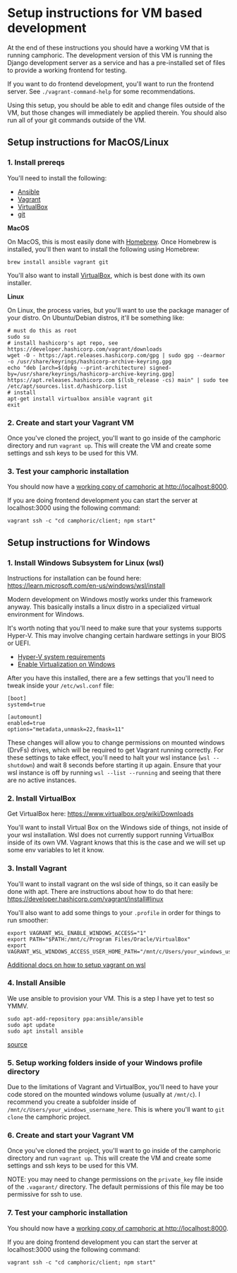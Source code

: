Setup instructions for VM based development
===========================================

At the end of these instructions you should have a working VM that is running
camphoric. The development version of this VM is running the Django development
server as a service and has a pre-installed set of files to provide a
working frontend for testing.

If you want to do frontend development, you'll want to run the frontend server.
See `./vagrant-command-help` for some recommendations.

Using this setup, you should be able to edit and change files outside of the
VM, but those changes will immediately be applied therein. You should also run
all of your git commands outside of the VM.

Setup instructions for MacOS/Linux
----------------------------------

### 1. Install prereqs

You'll need to install the following:

- [Ansible](https://docs.ansible.com/ansible/latest/installation_guide/intro_installation.html)
- [Vagrant](https://developer.hashicorp.com/vagrant/docs/installation)
- [VirtualBox](https://www.virtualbox.org/wiki/Downloads)
- [git](https://git-scm.com/downloads)

**MacOS**

On MacOS, this is most easily done with [Homebrew](https://brew.sh/). Once
Homebrew is installed, you'll then want to install the following using
Homebrew:

```
brew install ansible vagrant git
```

You'll also want to install
[VirtualBox](https://www.virtualbox.org/wiki/Downloads), which is best done
with its own installer.

**Linux**

On Linux, the process varies, but you'll want to use the package manager of
your distro. On Ubuntu/Debian distros, it'll be something like:

```
# must do this as root
sudo su
# install hashicorp's apt repo, see https://developer.hashicorp.com/vagrant/downloads
wget -O - https://apt.releases.hashicorp.com/gpg | sudo gpg --dearmor -o /usr/share/keyrings/hashicorp-archive-keyring.gpg
echo "deb [arch=$(dpkg --print-architecture) signed-by=/usr/share/keyrings/hashicorp-archive-keyring.gpg] https://apt.releases.hashicorp.com $(lsb_release -cs) main" | sudo tee /etc/apt/sources.list.d/hashicorp.list
# install 
apt-get install virtualbox ansible vagrant git
exit
```

### 2. Create and start your Vagrant VM

Once you've cloned the project, you'll want to go inside of the camphoric
directory and run `vagrant up`. This will create the VM and create some
settings and ssh keys to be used for this VM.

### 3. Test your camphoric installation

You should now have a [working copy of camphoric at http://localhost:8000](http://localhost:8000).

If you are doing frontend development you can start the server at
localhost:3000 using the following command:

`vagrant ssh -c "cd camphoric/client; npm start"`


Setup instructions for Windows
------------------------------

### 1. Install Windows Subsystem for Linux (wsl)

Instructions for installation can be found here:
https://learn.microsoft.com/en-us/windows/wsl/install

Modern development on Windows mostly works under this framework anyway. This
basically installs a linux distro in a specialized virtual environment for
Windows.

It's worth noting that you'll need to make sure that your systems supports
Hyper-V. This may involve changing certain hardware settings in your BIOS or UEFI.

- [Hyper-V system requirements](https://learn.microsoft.com/en-us/windows-server/virtualization/hyper-v/system-requirements-for-hyper-v-on-windows?pivots=windows#general-requirements)
- [Enable Virtualization on Windows](https://support.microsoft.com/en-us/windows/enable-virtualization-on-windows-c5578302-6e43-4b4b-a449-8ced115f58e1)

After you have this installed, there are a few settings that you'll need to
tweak inside your `/etc/wsl.conf` file:

```
[boot]
systemd=true

[automount]
enabled=true
options="metadata,unmask=22,fmask=11"
```

These changes will allow you to change permissions on mounted windows (DrvFs)
drives, which will be required to get Vagrant running correctly. For these
settings to take effect, you'll need to halt your wsl instance (`wsl --shutdown`)
and wait 8 seconds before starting it up again. Ensure that your wsl instance
is off by running `wsl --list --running` and seeing that there are no active
instances.

### 2. Install VirtualBox

Get VirtualBox here:
https://www.virtualbox.org/wiki/Downloads

You'll want to install Virtual Box on the Windows side of things, not inside of
your wsl installation. Wsl does not currently support running VirtualBox inside
of its own VM. Vagrant knows that this is the case and we will set up some env
variables to let it know.

### 3. Install Vagrant

You'll want to install vagrant on the wsl side of things, so it can easily be
done with apt. There are instructions about how to do that here:
https://developer.hashicorp.com/vagrant/install#linux

You'll also want to add some things to your `.profile` in order for things to
run smoother:

```
export VAGRANT_WSL_ENABLE_WINDOWS_ACCESS="1"
export PATH="$PATH:/mnt/c/Program Files/Oracle/VirtualBox"
export VAGRANT_WSL_WINDOWS_ACCESS_USER_HOME_PATH="/mnt/c/Users/your_windows_username_here"
```

[Additional docs on how to setup vagrant on wsl](https://developer.hashicorp.com/vagrant/docs/other/wsl)

### 4. Install Ansible

We use ansible to provision your VM. This is a step I have yet to test so YMMV.

```
sudo apt-add-repository ppa:ansible/ansible
sudo apt update
sudo apt install ansible
```

[source](https://www.digitalocean.com/community/tutorials/how-to-install-and-configure-ansible-on-ubuntu-20-04)

### 5. Setup working folders inside of your Windows profile directory

Due to the limitations of Vagrant and VirtualBox, you'll need to have your code
stored on the mounted windows volume (usually at `/mnt/c`). I recommend you
create a subfolder inside of `/mnt/c/Users/your_windows_username_here`. This is
where you'll want to `git clone` the camphoric project.

### 6. Create and start your Vagrant VM

Once you've cloned the project, you'll want to go inside of the camphoric
directory and run `vagrant up`. This will create the VM and create some
settings and ssh keys to be used for this VM.

NOTE: you may need to change permissions on the `private_key` file inside of
the `.vagarant/` directory. The default permissions of this file may be too
permissive for ssh to use.

### 7. Test your camphoric installation

You should now have a [working copy of camphoric at http://localhost:8000](http://localhost:8000).

If you are doing frontend development you can start the server at
localhost:3000 using the following command:

`vagrant ssh -c "cd camphoric/client; npm start"`

